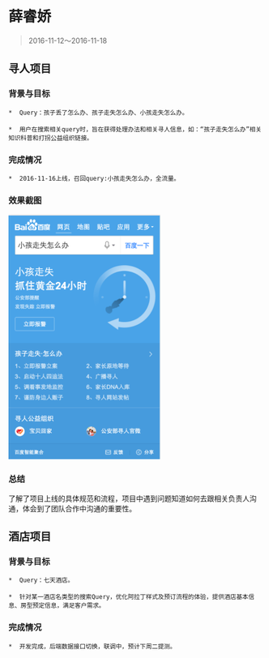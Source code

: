 # 薛睿娇

> 2016-11-12～2016-11-18

## 寻人项目

### 背景与目标

    *  Query：孩子丢了怎么办、孩子走失怎么办、小孩走失怎么办。
    
    *  用户在搜索相关query时，旨在获得处理办法和相关寻人信息，如：“孩子走失怎么办”相关知识科普和打拐公益组织链接。

### 完成情况

    *  2016-11-16上线，召回query:小孩走失怎么办，全流量。

### 效果截图

<img src="img/xueruijiao/lookfor.png" width='300'>

### 总结

了解了项目上线的具体规范和流程，项目中遇到问题知道如何去跟相关负责人沟通，体会到了团队合作中沟通的重要性。

## 酒店项目

### 背景与目标

    *  Query：七天酒店。
    
    *  针对某一酒店名类型的搜索Query，优化阿拉丁样式及预订流程的体验，提供酒店基本信息、房型预定信息，满足客户需求。

### 完成情况

    *  开发完成，后端数据接口切换，联调中，预计下周二提测。

